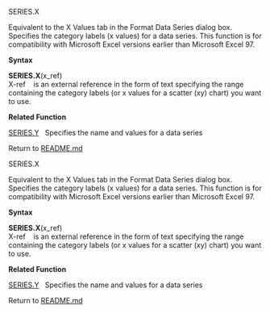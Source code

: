 SERIES.X

Equivalent to the X Values tab in the Format Data Series dialog box.
Specifies the category labels (x values) for a data series. This
function is for compatibility with Microsoft Excel versions earlier than
Microsoft Excel 97.

**Syntax**

**SERIES.X**(x\_ref)  
X-ref    is an external reference in the form of text specifying the
range containing the category labels (or x values for a scatter (xy)
chart) you want to use.

**Related Function**

[SERIES.Y](SERIES.Y.md)   Specifies the name and values for a data series



Return to [README.md](README.md)

SERIES.X

Equivalent to the X Values tab in the Format Data Series dialog box.
Specifies the category labels (x values) for a data series. This
function is for compatibility with Microsoft Excel versions earlier than
Microsoft Excel 97.

**Syntax**

**SERIES.X**(x\_ref)  
X-ref    is an external reference in the form of text specifying the
range containing the category labels (or x values for a scatter (xy)
chart) you want to use.

**Related Function**

[SERIES.Y](SERIES.Y.md)   Specifies the name and values for a data series



Return to [README.md](README.md)

